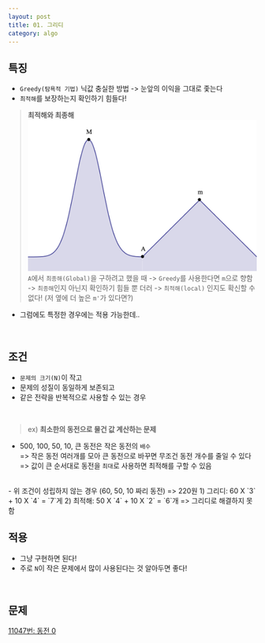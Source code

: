 ```yaml
---
layout: post
title: 01. 그리디
category: algo
---
```


## 특징
- `Greedy(탐욕적 기법)` 닉값 충실한 방법 -> 눈앞의 이익을 그대로 좇는다
- `최적해`를 보장하는지 확인하기 힘들다!
> **최적해와 최종해**
![알트텍스트](/assets/images/greedy_01.png)
`A`에서 `최종해(Global)`을 구하려고 했을 때
-> `Greedy`를 사용한다면 `m`으로 향함
-> `최종해`인지 아닌지 확인하기 힘들 뿐 더러
-> `최적해(local)` 인지도 확신할 수 없다! (저 옆에 더 높은 `m'`가 있다면?)
- 그럼에도 특정한 경우에는 적용 가능한데..

<br>

## 조건
- `문제의 크기(N)`이 작고
- 문제의 성질이 동일하게 보존되고
- 같은 전략을 반복적으로 사용할 수 있는 경우

<br>

> ex) **최소한의 동전으로 물건 값 계산하는 문제**
- 500, 100, 50, 10, 큰 동전은 작은 동전의 `배수`   
=> 작은 동전 여러개를 모아 큰 동전으로 바꾸면 무조건 동전 개수를 줄일 수 있다   
=> 값이 큰 순서대로 동전을 `최대`로 사용하면 최적해를 구할 수 있음   
<br>
- 위 조건이 성립하지 않는 경우 (60, 50, 10 짜리 동전)   
=> 220원   
1) 그리디: 60 X `3` + 10 X `4` = `7`게   
2) 최적해: 50 X `4` + 10 X `2` = `6`개   
=> 그리디로 해결하지 못함

<br>

## 적용
- 그냥 구현하면 된다!
- 주로 `N`이 작은 문제에서 많이 사용된다는 것 알아두면 좋다!

<br>

## 문제

[11047번: 동전 0](/ps/11047.html)
